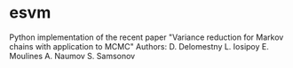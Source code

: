 # esvm
Python implementation of the recent paper "Variance reduction for Markov chains with application to MCMC"
Authors:
D. Delomestny
L. Iosipoy
E. Moulines
A. Naumov
S. Samsonov

